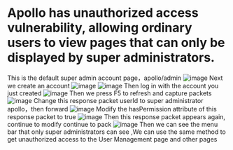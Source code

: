 # Apollo has unauthorized access vulnerability, allowing ordinary users to view pages that can only be displayed by super administrators.
This is the default super admin account page，apollo/admin
![image](https://user-images.githubusercontent.com/83060696/167172981-dddbd59c-1548-4a5d-9f96-354ee4e06690.png)
Next we create an account
![image](https://user-images.githubusercontent.com/83060696/167173020-d764097f-a922-491d-93dc-11008f9a2249.png)
![image](https://user-images.githubusercontent.com/83060696/167173076-f3109e46-c545-474a-b18a-2c2524eac9d7.png)
Then log in with the account you just created
![image](https://user-images.githubusercontent.com/83060696/167173092-232da5fa-6bfe-46e1-9bae-5b7791c305d2.png)
Then we press F5 to refresh and capture packets
![image](https://user-images.githubusercontent.com/83060696/167173131-33eb5b9d-4b00-48c3-beb3-070f2f2f93e8.png)
Change this response packet userId to super administrator apollo，then forward
![image](https://user-images.githubusercontent.com/83060696/167173147-963973ed-e95d-412d-8ae9-f47b06494aea.png)
Modify the hasPermission attribute of this response packet to true
![image](https://user-images.githubusercontent.com/83060696/167173109-fea5dbd0-6a38-4c4c-b280-65ea7dade394.png)
Then this response packet appears again, continue to modify
continue to pack
![image](https://user-images.githubusercontent.com/83060696/167173155-cb4a9837-e396-4430-b8b0-43a1590f3ee0.png)
Then we can see the menu bar that only super administrators can see
,We can use the same method to get unauthorized access to the User Management page and other pages
